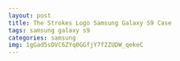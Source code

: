 ```yaml
---
layout: post
title: The Strokes Logo Samsung Galaxy S9 Case
tags: samsung galaxy s9
categories: samsung
img: 1gGad5sDVC6ZYq0GGfjY7f2ZUDW_qekeC
---
```

